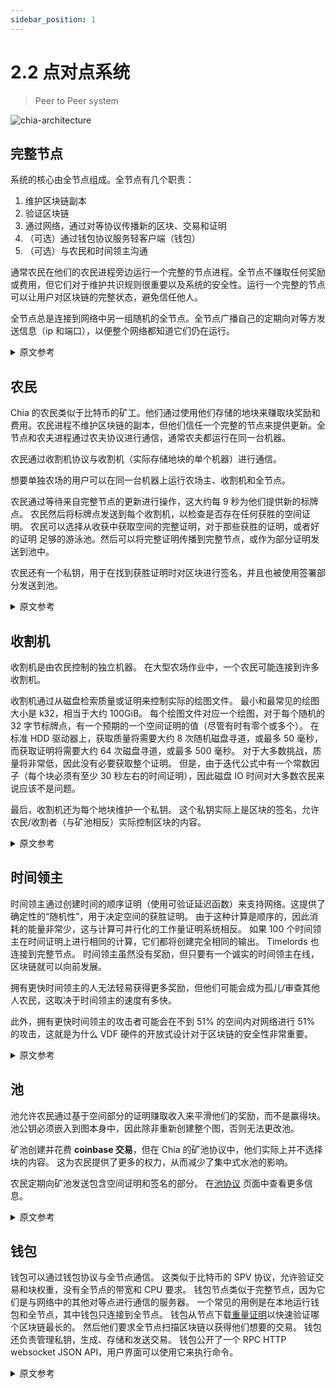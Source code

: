 ```yaml
---
sidebar_position: 1
---
```


# 2.2 点对点系统

> Peer to Peer system


![chia-architecture](/img/chia-network-architecture.png)

## 完整节点

系统的核心由全节点组成。全节点有几个职责：
1. 维护区块链副本
2. 验证区块链
3. 通过网络，通过对等协议传播新的区块、交易和证明
4. （可选）通过钱包协议服务轻客户端（钱包）
5. （可选）与农民和时间领主沟通

通常农民在他们的农民进程旁边运行一个完整的节点进程。全节点不赚取任何奖励或费用，但它们对于维护共识规则很重要以及系统的安全性。运行一个完整的节点可以让用户对区块链的完整状态，避免信任他人。

全节点总是连接到网络中另一组随机的全节点。全节点广播自己的定期向对等方发送信息（ip 和端口），以便整个网络都知道它们仍在运行。

<details>
<summary>原文参考</summary>

- ## Full Nodes

The core of the system is composed of full nodes. Full nodes have several responsibilities:
1. Maintain a copy of the blockchain
2. Validate the blockchain
3. Propagate new blocks, transactions, and proofs through the network, through the peer protocol
4. (Optional) Serve light clients (wallets) through the wallet protocol
5. (Optional) Communicate with farmers and timelords

Usually farmers run a full node process alongside their farmer process.
Full nodes earn no rewards or fees, but they are important to maintain the consensus rules
and the security of the system. Running a full node allows a user to be confident about the
full state of the blockchain, and avoid trusting others.

Full nodes are always connected to another random set of full nodes in the network. Full nodes broadcast their own
information (ip and port) to their peers periodically, so that the entire network is aware that they are still running.


</details>

## 农民
Chia 的农民类似于比特币的矿工。他们通过使用他们存储的地块来赚取块奖励和费用。农民进程不维护区块链的副本，但他们信任一个完整的节点来提供更新。全节点和农夫进程通过农夫协议进行通信，通常农夫都运行在同一台机器。

农民通过收割机协议与收割机（实际存储地块的单个机器）进行通信。

想要单独农场的用户可以在同一台机器上运行农场主、收割机和全节点。

农民通过等待来自完整节点的更新进行操作，这大约每 9 秒为他们提供新的标牌点。
农民然后将标牌点发送到每个收割机，以检查是否存在任何获胜的空间证明。
农民可以选择从收获中获取空间的完整证明，对于那些获胜的证明，或者好的证明
足够的游泳池。然后可以将完整证明传播到完整节点，或作为部分证明发送到池中。

农民还有一个私钥，用于在找到获胜证明时对区块进行签名，并且也被使用签署部分发送到池。

<details>
<summary>原文参考</summary>

- ## Farmers
Chia's farmers are analogous to Bitcoin's miners. They earn block rewards and fees by using their stored plots.
The farmer processes don't maintain a copy of the blockchain, but they trust a full node to provide updates.
The full node and the farmer process communicate through the farmer protocol, and usually farmers run both on the
same machine.


Farmers communicate with harvesters (individual machines that actually store the plots) through the harvester protocol.

Users who want to solo farm can run the farmer, harvester and full node on the same machine.


Farmers operate by waiting for updates from a full node, which gives them new signage points approximately every 9 seconds.
Farmers then send the signage point to each harvester, to check whether any winning proofs of space exist.
The farmer can choose to fetch the full proofs of space from the harvest, for those proofs which are winners, or good 
enough for pools. The full proofs can then be propagated to the full nodes, or sent to a pool as partials.

Farmers also have a private key which is used to sign the block when a winning proof is found, and is also used
to sign partials sent to pools.

</details>


## 收割机
收割机是由农民控制的独立机器。
在大型农场作业中，一个农民可能连接到许多收割机。


收割机通过从磁盘检索质量或证明来控制实际的绘图文件。
最小和最常见的绘图大小是 k32，相当于大约 100GiB。
每个绘图文件对应一个绘图，对于每个随机的 32 字节标牌点，有一个预期的一个空间证明的值（尽管有时有零个或多个）。
在标准 HDD 驱动器上，获取质量将需要大约 8 次随机磁盘寻道，或最多 50 毫秒，而获取证明将需要大约 64 次磁盘寻道，或最多 500 毫秒。
对于大多数挑战，质量将非常低，因此没有必要获取整个证明。
但是，由于迭代公式中有一个常数因子（每个块必须有至少 30 秒左右的时间证明），因此磁盘 IO 时间对大多数农民来说应该不是问题。


最后，收割机还为每个地块维护一个私钥。
这个私钥实际上是区块的签名，允许农民/收割者（与矿池相反）实际控制区块的内容。

<details>
<summary>原文参考</summary>



- ## Harvesters
Harvesters are individual machines controlled by a farmer.
In a large farming operation, a farmer may be connected to many harvesters.


Harvesters control the actual plot files by retrieving qualities or proofs from disk.
The minimum and most common plot size is k32, which corresponds to around 100GiB.
Each plot file corresponds to one plot, and for each random 32 byte signage point, there is an expected
value of one proof of space (although sometimes there are zero or more than one).
On standard HDD drives, fetching a quality will take around 8 random disk seeks, or up to 50ms, whereas fetching a proof will take around 64 disk seeks, or up to 500ms.
For most challenges, qualities will be very low, so fetching the entire proof is not necessary.
However, since there is a constant factor in the iterations formula (each block must have a proof of time of at least around 30 seconds), disk IO times should not be a problem for most farmers.


Finally, harvesters also maintain a private key for each plot.
This private key is what actually signs the block, allowing farmers/harvesters (as opposed to pools) to actually control the contents of a block.

</details>


## 时间领主

时间领主通过创建时间的顺序证明（使用可验证延迟函数）来支持网络。这提供了确定性的“随机性”，用于决定空间的获胜证明。
由于这种计算是顺序的，因此消耗的能量非常少，这与计算可并行化的工作量证明系统相反。
如果 100 个时间领主在时间证明上进行相同的计算，它们都将创建完全相同的输出。 Timelords 也连接到完整节点。
时间领主虽然没有奖励，但只要有一个诚实的时间领主在线，区块链就可以向前发展。

拥有更快时间领主的人无法轻易获得更多奖励，但他们可能会成为孤儿/审查其他人农民，这取决于时间领主的速度有多快。

此外，拥有更快时间领主的攻击者可能会在不到 51% 的空间内对网络进行 51% 的攻击，这就是为什么 VDF 硬件的开放式设计对于区块链的安全性非常重要。

<details>
<summary>原文参考</summary>

- ## Timelords

Timelords support the network by creating sequential proofs of time (using Verifiable Delay Functions). This provides
deterministic "randomness", which is used to decide the winning proofs of space.
Since this computation is sequential, very little energy is consumed, as opposed to proof of work systems where computation is parallelizable.
 If 100 timelords are doing the same computation on a proof of time,
they will all create the exact same output. Timelords are also connected to full nodes.
Although timelords earn no rewards, there only needs to be one honest timelord online for the blockchain to move forward.

Someone who has a faster timelord cannot easily earn more rewards, but they can potentially orphan / censor other
farmers, depending on how much faster the timelord is.

Furthermore, an attacker with a much faster timelord can potentially 51% attack the network with less than 51% of the space, which is why open designs of VDF hardware are very important for the security of the blockchain.

</details>

## 池

池允许农民通过基于空间部分的证明赚取收入来平滑他们的奖励，而不是赢得块。
池公钥必须嵌入到图本身中，因此除非重新创建整个图，否则无法更改池。

矿池创建并花费 **coinbase 交易**，但在 Chia 的矿池协议中，他们实际上并不选择块的内容。
这为农民提供了更多的权力，从而减少了集中式水池的影响。

农民定期向矿池发送包含空间证明和签名的部分。
在[池协议](/docs/pooling/pooling) 页面中查看更多信息。


<details>
<summary>原文参考</summary>


- ## Pools

Pools allow farmers to smooth out their rewards by earning based on proof of space partials, as opposed to winning blocks.
Pool public keys must be embedded into the plots themselves, so a pool cannot be changed unless the entire plot is recreated.

Pools create and spend **coinbase transactions**, but in Chia's pool protocol they do not actually choose the contents of blocks.
This gives more power to farmers and thus decreases the influence of centralized pools.

Farmers periodically send partials, which contain a proof of space and a signature, to pools.
See more in the [Pool Protocol](/docs/pooling/pooling) page.

</details>


## 钱包

钱包可以通过钱包协议与全节点通信。
这类似于比特币的 SPV 协议，允许验证交易和块权重，没有全节点的带宽和 CPU 要求。
钱包节点类似于完整节点，因为它们是与网络中的其他对等点进行通信的服务器。 一个常见的用例是在本地运行钱包和全节点，其中钱包只连接到全节点。
钱包从节点下载[重量证明](/docs/03consensus/weight-proofs)以快速验证哪个区块链最长的。 然后他们要求全节点扫描区块链以获得他们想要的交易。
钱包还负责管理私钥，生成、存储和发送交易。 钱包公开了一个 RPC HTTP websocket JSON API，用户界面可以使用它来执行命令。 

<details>
<summary>原文参考</summary>



- ## Wallets

Wallets can communicate with full nodes through the wallet protocol.
This is similar to Bitcoin's SPV protocol, and allows verification of transactions and block weight, without the bandwidth and CPU requirements of full nodes.
Wallet nodes are similar to full nodes, in that they are servers which communicate to other peers in the network. A common use case is to run a wallet locally along with a full node, where the wallet only connects to the full node.
Wallets download [weight proofs](/docs/03consensus/weight-proofs) from nodes to quickly validate which blockchain is 
the longest. They then ask full nodes to scan the blockchain for their desired transactions.
The wallet is also responsible for managing private keys, generating, storing and sending transactions. The wallet exposes an RPC HTTP websocket JSON API, which user interfaces can use to execute commands.

</details>
